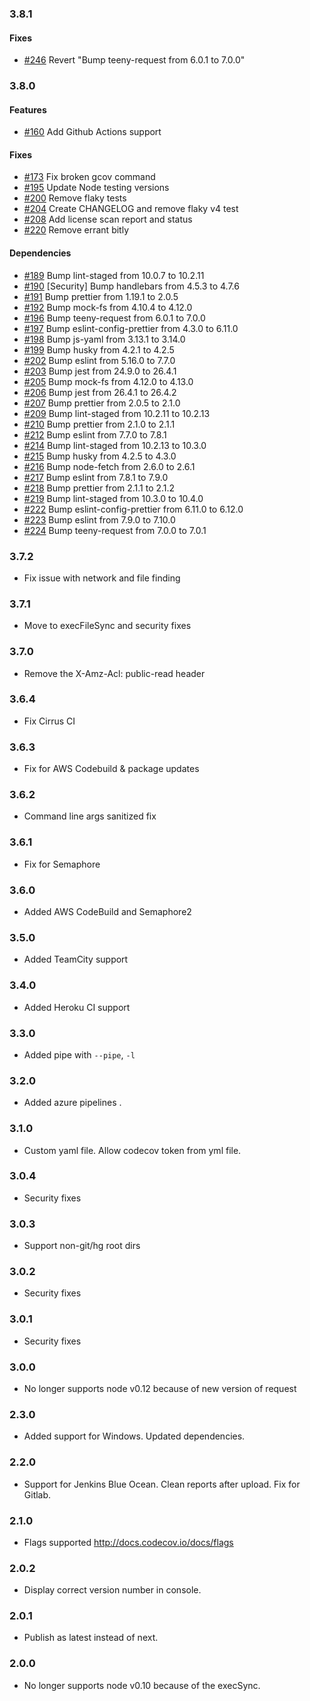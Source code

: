 ### 3.8.1

#### Fixes

- [#246](https://github.com/codecov/codecov-node/pull/246) Revert "Bump teeny-request from 6.0.1 to 7.0.0"

### 3.8.0

#### Features

- [#160](https://github.com/codecov/codecov-node/pull/160) Add Github Actions support

#### Fixes

- [#173](https://github.com/codecov/codecov-node/pull/173) Fix broken gcov command
- [#195](https://github.com/codecov/codecov-node/pull/195) Update Node testing versions
- [#200](https://github.com/codecov/codecov-node/pull/200) Remove flaky tests
- [#204](https://github.com/codecov/codecov-node/pull/204) Create CHANGELOG and remove flaky v4 test
- [#208](https://github.com/codecov/codecov-node/pull/208) Add license scan report and status
- [#220](https://github.com/codecov/codecov-node/pull/220) Remove errant bitly

#### Dependencies

- [#189](https://github.com/codecov/codecov-node/pull/189) Bump lint-staged from 10.0.7 to 10.2.11
- [#190](https://github.com/codecov/codecov-node/pull/190) [Security] Bump handlebars from 4.5.3 to 4.7.6
- [#191](https://github.com/codecov/codecov-node/pull/191) Bump prettier from 1.19.1 to 2.0.5
- [#192](https://github.com/codecov/codecov-node/pull/192) Bump mock-fs from 4.10.4 to 4.12.0
- [#196](https://github.com/codecov/codecov-node/pull/196) Bump teeny-request from 6.0.1 to 7.0.0
- [#197](https://github.com/codecov/codecov-node/pull/197) Bump eslint-config-prettier from 4.3.0 to 6.11.0
- [#198](https://github.com/codecov/codecov-node/pull/198) Bump js-yaml from 3.13.1 to 3.14.0
- [#199](https://github.com/codecov/codecov-node/pull/199) Bump husky from 4.2.1 to 4.2.5
- [#202](https://github.com/codecov/codecov-node/pull/202) Bump eslint from 5.16.0 to 7.7.0
- [#203](https://github.com/codecov/codecov-node/pull/203) Bump jest from 24.9.0 to 26.4.1
- [#205](https://github.com/codecov/codecov-node/pull/205) Bump mock-fs from 4.12.0 to 4.13.0
- [#206](https://github.com/codecov/codecov-node/pull/206) Bump jest from 26.4.1 to 26.4.2
- [#207](https://github.com/codecov/codecov-node/pull/207) Bump prettier from 2.0.5 to 2.1.0
- [#209](https://github.com/codecov/codecov-node/pull/209) Bump lint-staged from 10.2.11 to 10.2.13
- [#210](https://github.com/codecov/codecov-node/pull/210) Bump prettier from 2.1.0 to 2.1.1
- [#212](https://github.com/codecov/codecov-node/pull/212) Bump eslint from 7.7.0 to 7.8.1
- [#214](https://github.com/codecov/codecov-node/pull/214) Bump lint-staged from 10.2.13 to 10.3.0
- [#215](https://github.com/codecov/codecov-node/pull/215) Bump husky from 4.2.5 to 4.3.0
- [#216](https://github.com/codecov/codecov-node/pull/216) Bump node-fetch from 2.6.0 to 2.6.1
- [#217](https://github.com/codecov/codecov-node/pull/217) Bump eslint from 7.8.1 to 7.9.0
- [#218](https://github.com/codecov/codecov-node/pull/218) Bump prettier from 2.1.1 to 2.1.2
- [#219](https://github.com/codecov/codecov-node/pull/219) Bump lint-staged from 10.3.0 to 10.4.0
- [#222](https://github.com/codecov/codecov-node/pull/222) Bump eslint-config-prettier from 6.11.0 to 6.12.0
- [#223](https://github.com/codecov/codecov-node/pull/223) Bump eslint from 7.9.0 to 7.10.0
- [#224](https://github.com/codecov/codecov-node/pull/224) Bump teeny-request from 7.0.0 to 7.0.1

### 3.7.2

- Fix issue with network and file finding

### 3.7.1

- Move to execFileSync and security fixes

### 3.7.0

- Remove the X-Amz-Acl: public-read header

### 3.6.4

- Fix Cirrus CI

### 3.6.3

- Fix for AWS Codebuild & package updates

### 3.6.2

- Command line args sanitized fix

### 3.6.1

- Fix for Semaphore

### 3.6.0

- Added AWS CodeBuild and Semaphore2

### 3.5.0

- Added TeamCity support

### 3.4.0

- Added Heroku CI support

### 3.3.0

- Added pipe with `--pipe`, `-l`

### 3.2.0

- Added azure pipelines
  .

### 3.1.0

- Custom yaml file. Allow codecov token from yml file.

### 3.0.4

- Security fixes

### 3.0.3

- Support non-git/hg root dirs

### 3.0.2

- Security fixes

### 3.0.1

- Security fixes

### 3.0.0

- No longer supports node v0.12 because of new version of request

### 2.3.0

- Added support for Windows. Updated dependencies.

### 2.2.0

- Support for Jenkins Blue Ocean. Clean reports after upload. Fix for Gitlab.

### 2.1.0

- Flags supported http://docs.codecov.io/docs/flags

### 2.0.2

- Display correct version number in console.

### 2.0.1

- Publish as latest instead of next.

### 2.0.0

- No longer supports node v0.10 because of the execSync.
